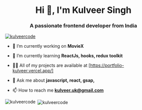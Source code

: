 <h1 align="center">Hi 👋, I'm Kulveer Singh</h1>
<h3 align="center">A passionate frontend developer from India</h3>

<p align="left"> <a href="https://github.com/ryo-ma/github-profile-trophy"><img src="https://github-profile-trophy.vercel.app/?username=kulveercode" alt="kulveercode" /></a> </p>

- 🔭 I’m currently working on **MovieX**

- 🌱 I’m currently learning **ReactJs, hooks, redux toolkit**

- 👨‍💻 All of my projects are available at [https://portfolio-kulveer.vercel.app/]

- 💬 Ask me about **javascript, react, gsap,**

- 📫 How to reach me **kulveer.uk@gmail.com**

<p><img align="left" src="https://github-readme-stats.vercel.app/api/top-langs?username=kulveercode&show_icons=true&locale=en&layout=compact" alt="kulveercode" /></p>

<p>&nbsp;<img align="center" src="https://github-readme-stats.vercel.app/api?username=kulveercode&show_icons=true&locale=en" alt="kulveercode" /></p>
